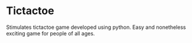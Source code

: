 # Tictactoe
Stimulates tictactoe game developed using python. Easy and nonetheless exciting game for people of all ages.
